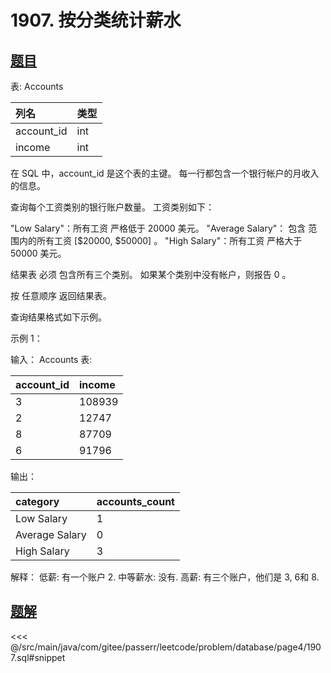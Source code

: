 # 1907. 按分类统计薪水
## [题目](https://leetcode.cn/problems/count-salary-categories/)

表: Accounts

| 列名         | 类型  |
|:-----------|:----|
| account_id | int |
| income     | int |

在 SQL 中，account_id 是这个表的主键。
每一行都包含一个银行帐户的月收入的信息。

查询每个工资类别的银行账户数量。 工资类别如下：

"Low Salary"：所有工资 严格低于 20000 美元。
"Average Salary"： 包含 范围内的所有工资 [$20000, $50000] 。
"High Salary"：所有工资 严格大于 50000 美元。

结果表 必须 包含所有三个类别。 如果某个类别中没有帐户，则报告 0 。

按 任意顺序 返回结果表。

查询结果格式如下示例。

示例 1：

输入：
Accounts 表:

| account_id | income |
|:-----------|:-------|
| 3          | 108939 |
| 2          | 12747  |
| 8          | 87709  |
| 6          | 91796  |

输出：

| category       | accounts_count |
|:---------------|:---------------|
| Low Salary     | 1              |
| Average Salary | 0              |
| High Salary    | 3              |

解释：
低薪: 有一个账户 2.
中等薪水: 没有.
高薪: 有三个账户，他们是 3, 6和 8.

## [题解](https://github.com/PasseRR/JavaLeetCode/blob/master/src/main/java/com/gitee/passerr/leetcode/problem/database/page4/1907.sql)

<<< @/src/main/java/com/gitee/passerr/leetcode/problem/database/page4/1907.sql#snippet
